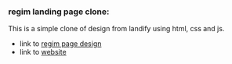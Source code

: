 ### regim landing page clone:

This is a simple clone of design from landify using html, css and js.


- link to [regim page design](https://landify.design/templates/regim)
- link to [website](https://kali-landingpage.vercel.app/)
